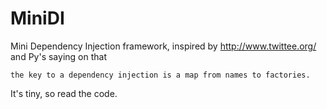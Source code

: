 # MiniDI
Mini Dependency Injection framework,  inspired by http://www.twittee.org/ and Py's saying on that
```
the key to a dependency injection is a map from names to factories.
```
It's tiny, so read the code.
